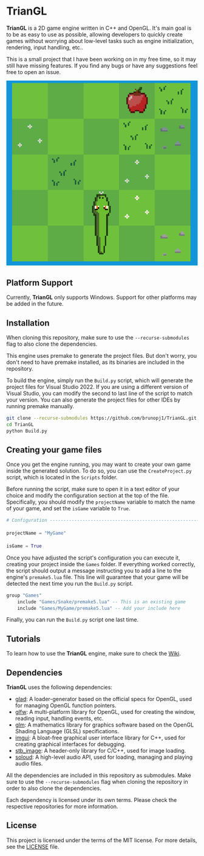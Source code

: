 # TrianGL

**TrianGL** is a 2D game engine written in C++ and OpenGL.
It's main goal is to be as easy to use as possible, allowing developers to quickly create games without worrying about low-level tasks such as engine initialization, rendering, input handling, etc..

This is a small project that I have been working on in my free time, so it may still have missing features.
If you find any bugs or have any suggestions feel free to open an issue.

![](Misc/preview.gif)

## Platform Support

Currently, **TrianGL** only supports Windows. Support for other platforms may be added in the future.

## Installation

When cloning this repository, make sure to use the `--recurse-submodules` flag to also clone the dependencies.

This engine uses premake to generate the project files.
But don't worry, you don't need to have premake installed, as its binaries are included in the repository.

To build the engine, simply run the `Build.py` script, which will generate the project files for Visual Studio 2022.
If you are using a different version of Visual Studio, you can modify the second to last line of the script to match your version.
You can also generate the project files for other IDEs by running premake manually.

```bash
git clone --recurse-submodules https://github.com/brunopj1/TrianGL.git
cd TrianGL
python Build.py
```

## Creating your game files

Once you get the engine running, you may want to create your own game inside the generated solution.
To do so, you can use the `CreateProject.py` script, which is located in the `Scripts` folder.

Before running the script, make sure to open it in a text editor of your choice and modify the configuration section at the top of the file.
Specifically, you should modify the `projectName` variable to match the name of your game, and set the `isGame` variable to `True`.

```python
# Configuration ---------------------------------------------------------------

projectName = "MyGame"

isGame = True
```

Once you have adjusted the script's configuration you can execute it, creating your project inside the `Games` folder.
If everything worked correctly, the script should output a message instructing you to add a line to the engine's `premake5.lua` file.
This line will guarantee that your game will be detected the next time you run the `Build.py` script.

```lua
group "Games"
    include "Games/Snake/premake5.lua" -- This is an existing game
    include "Games/MyGame/premake5.lua" -- Add your include here
```

Finally, you can run the `Build.py` script one last time.

## Tutorials

To learn how to use the **TrianGL** engine, make sure to check the [Wiki](https://github.com/brunopj1/TrianGL/wiki).

## Dependencies

**TrianGL** uses the following dependencies:

- [glad](https://github.com/Dav1dde/glad): A loader-generator based on the official specs for OpenGL, used for managing OpenGL function pointers.
- [glfw](https://github.com/glfw/glfw): A multi-platform library for OpenGL, used for creating the window, reading input, handling events, etc.
- [glm](https://github.com/g-truc/glm): A mathematics library for graphics software based on the OpenGL Shading Language (GLSL) specifications.
- [imgui](https://github.com/ocornut/imgui): A bloat-free graphical user interface library for C++, used for creating graphical interfaces for debugging.
- [stb_image](https://github.com/nothings/stb): A header-only library for C/C++, used for image loading.
- [soloud](https://github.com/jarikomppa/soloud): A high-level audio API, used for loading, managing and playing audio files.

All the dependencies are included in this repository as submodules.
Make sure to use the `--recurse-submodules` flag when cloning the repository in order to also clone the dependencies.

Each dependency is licensed under its own terms. Please check the respective repositories for more information.

## License

This project is licensed under the terms of the MIT license. For more details, see the [LICENSE](LICENSE.md) file.
